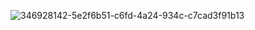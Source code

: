 ![346928142-5e2f6b51-c6fd-4a24-934c-c7cad3f91b13](https://github.com/CALAMITYCORP/CALAMITYCORP/assets/171935007/a6142076-c421-4681-9bb2-1e9161ffc249)
